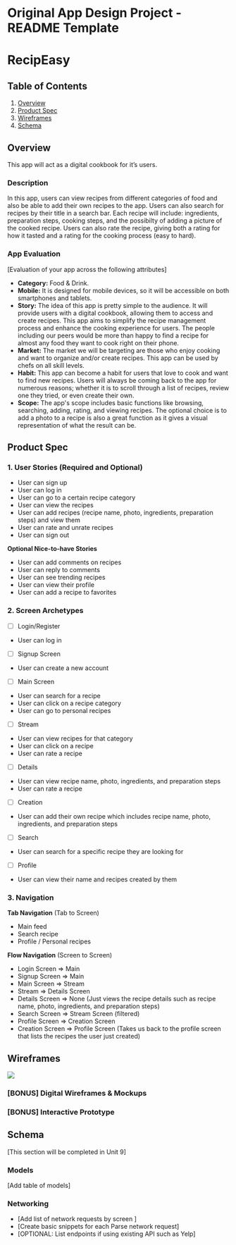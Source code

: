 Original App Design Project - README Template
===

# RecipEasy

## Table of Contents

1. [Overview](#Overview)
2. [Product Spec](#Product-Spec)
3. [Wireframes](#Wireframes)
4. [Schema](#Schema)

## Overview
This app will act as a digital cookbook for it’s users. 

### Description

In this app, users can view recipes from different categories of food and also be able to add their own recipes to the app. Users can also search for recipes by their title in a search bar. Each recipe will include: ingredients, preparation steps, cooking steps, and the possibilty of adding a picture of the cooked recipe. Users can also rate the recipe, giving both a rating for how it tasted and a rating for the cooking process (easy to hard). 

### App Evaluation

[Evaluation of your app across the following attributes]
- **Category:** Food & Drink.
- **Mobile:** It is designed for mobile devices, so it will be accessible on both smartphones and tablets.
- **Story:** The idea of this app is pretty simple to the audience. It will provide users with a digital cookbook, allowing them to access and create recipes. This app aims to simplify the recipe management process and enhance the cooking experience for users. The people including our peers would be more than happy to find a recipe for almost any food they want to cook right on their phone. 
- **Market:** The market we will be targeting are those who enjoy cooking and want to organize and/or create recipes. This app can be used by chefs on all skill levels.
- **Habit:** This app can become a habit for users that love to cook and want to find new recipes. Users will always be coming back to the app for numerous reasons; whether it is to scroll through a list of recipes, review one they tried, or even create their own.
- **Scope:** The app's scope includes basic functions like browsing, searching, adding, rating, and viewing recipes. The optional choice is to add a photo to a recipe is also a great function as it gives a visual representation of what the result can be.

## Product Spec

### 1. User Stories (Required and Optional)

* User can sign up
* User can log in
* User can go to a certain recipe category
* User can view the recipes
* User can add recipes (recipe name, photo, ingredients, preparation steps) and view them
* User can rate and unrate recipes
* User can sign out

**Optional Nice-to-have Stories**

* User can add comments on recipes
* User can reply to comments
* User can see trending recipes
* User can view their profile
* User can add a recipe to favorites

### 2. Screen Archetypes

- [ ] Login/Register
* User can log in 
- [ ] Signup Screen
* User can create a new account
- [ ] Main Screen
* User can search for a recipe 
* User can click on a recipe category
* User can go to personal recipes
- [ ] Stream 
* User can view recipes for that category 
* User can click on a recipe 
* User can rate a recipe
- [ ] Details 
* User can view recipe name, photo, ingredients, and preparation steps
* User can rate a recipe
- [ ] Creation
* User can add their own recipe which includes recipe name, photo, ingredients, and preparation steps
- [ ] Search
* User can search for a specific recipe they are looking for
- [ ] Profile 
* User can view their name and recipes created by them


### 3. Navigation

**Tab Navigation** (Tab to Screen)

* Main feed
* Search recipe
* Profile / Personal recipes 

**Flow Navigation** (Screen to Screen)

* Login Screen
=> Main 
* Signup Screen
=> Main
* Main Screen
=> Stream
* Stream
=> Details Screen
* Details Screen
=> None (Just views the recipe details such as recipe name, photo, ingredients, and preparation steps)
* Search Screen
=> Stream Screen (filtered)
* Profile Screen
=> Creation Screen
* Creation Screen
=> Profile Screen (Takes us back to the profile screen that lists the recipes the user just created)


## Wireframes
![](https://hackmd.io/_uploads/SygqYf8Ga.png)


### [BONUS] Digital Wireframes & Mockups

### [BONUS] Interactive Prototype

## Schema 

[This section will be completed in Unit 9]

### Models

[Add table of models]

### Networking

- [Add list of network requests by screen ]
- [Create basic snippets for each Parse network request]
- [OPTIONAL: List endpoints if using existing API such as Yelp]

